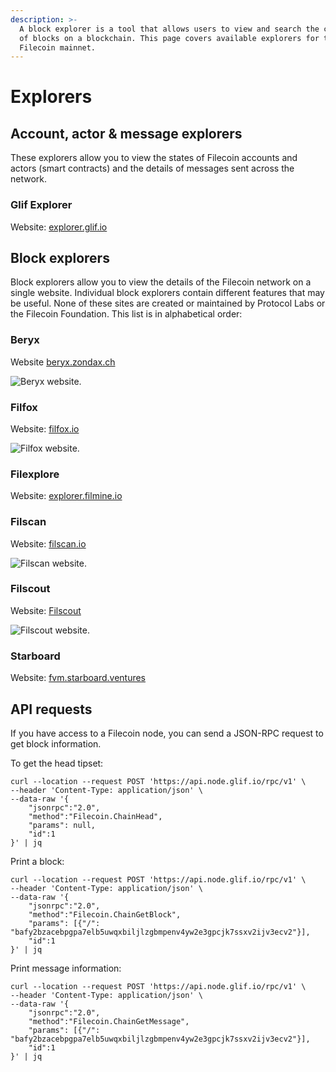 ```yaml
---
description: >-
  A block explorer is a tool that allows users to view and search the contents
  of blocks on a blockchain. This page covers available explorers for the
  Filecoin mainnet.
---
```


# Explorers

## Account, actor & message explorers

These explorers allow you to view the states of Filecoin accounts and actors (smart contracts) and the details of messages sent across the network.

### Glif Explorer

Website: [explorer.glif.io](https://explorer.glif.io)

## Block explorers

Block explorers allow you to view the details of the Filecoin network on a single website. Individual block explorers contain different features that may be useful. None of these sites are created or maintained by Protocol Labs or the Filecoin Foundation. This list is in alphabetical order:

### Beryx

Website [beryx.zondax.ch](https://beryx.zondax.ch/)

![Beryx website.](https://docs.filecoin.io/networks/mainnet/explorers/beryx\_hu84492b243d8c64825d405f43fe45559f\_233311\_2880x0\_resize\_q75\_h2\_box\_3.webp)

### Filfox

Website: [filfox.io](https://filfox.io)

![Filfox website.](https://docs.filecoin.io/networks/mainnet/explorers/filfox\_hu5e433edb7cfc564d1ac7c07faa492571\_92672\_1842x0\_resize\_q75\_h2\_box\_3.webp)

### Filexplore

Website: [explorer.filmine.io](https://explorer.filmine.io/)

### Filscan

Website: [filscan.io](https://filscan.io)

![Filscan website.](https://docs.filecoin.io/networks/mainnet/explorers/filscan\_hu92d81e9a3a2f1f5710fc13f1e869bf3b\_130725\_1841x0\_resize\_q75\_h2\_box\_3.webp)

### Filscout

Website: [Filscout](https://filscout.io)

![Filscout website.](https://docs.filecoin.io/networks/mainnet/explorers/filscout\_hu4405f3082e1746dd19fbaab3ffc2aa03\_88354\_1841x0\_resize\_q75\_h2\_box\_3.webp)

### Starboard

Website: [fvm.starboard.ventures](https://fvm.starboard.ventures/)

## API requests

If you have access to a Filecoin node, you can send a JSON-RPC request to get block information.

To get the head tipset:

```shell
curl --location --request POST 'https://api.node.glif.io/rpc/v1' \
--header 'Content-Type: application/json' \
--data-raw '{
    "jsonrpc":"2.0",
    "method":"Filecoin.ChainHead",
    "params": null,
    "id":1
}' | jq
```

Print a block:

```shell
curl --location --request POST 'https://api.node.glif.io/rpc/v1' \
--header 'Content-Type: application/json' \
--data-raw '{
    "jsonrpc":"2.0",
    "method":"Filecoin.ChainGetBlock",
    "params": [{"/": "bafy2bzacebpgpa7elb5uwqxbiljlzgbmpenv4yw2e3gpcjk7ssxv2ijv3ecv2"}],
    "id":1
}' | jq
```

Print message information:

```shell
curl --location --request POST 'https://api.node.glif.io/rpc/v1' \
--header 'Content-Type: application/json' \
--data-raw '{
    "jsonrpc":"2.0",
    "method":"Filecoin.ChainGetMessage",
    "params": [{"/": "bafy2bzacebpgpa7elb5uwqxbiljlzgbmpenv4yw2e3gpcjk7ssxv2ijv3ecv2"}],
    "id":1
}' | jq
```

